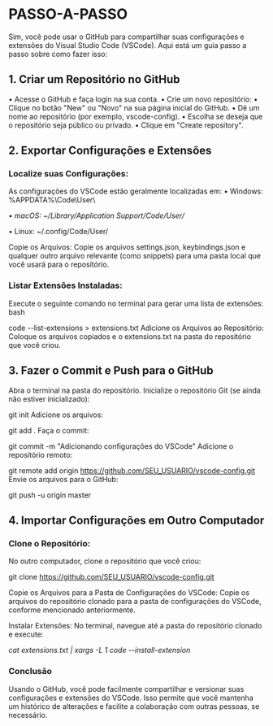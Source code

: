 # PASSO-A-PASSO

Sim, você pode usar o GitHub para compartilhar suas configurações e extensões do Visual Studio Code (VSCode). Aqui está um guia passo a passo sobre como fazer isso:

## 1. Criar um Repositório no GitHub
• Acesse o GitHub e faça login na sua conta.
• Crie um novo repositório:
• Clique no botão "New" ou "Novo" na sua página inicial do GitHub.
• Dê um nome ao repositório (por exemplo, vscode-config).
• Escolha se deseja que o repositório seja público ou privado.
• Clique em "Create repository".
## 2. Exportar Configurações e Extensões
### Localize suas Configurações:

As configurações do VSCode estão geralmente localizadas em:
• Windows: %APPDATA%\Code\User\

• *macOS: ~/Library/Application Support/Code/User/*

• Linux: ~/.config/Code/User/

Copie os Arquivos:
Copie os arquivos settings.json, keybindings.json e qualquer outro arquivo relevante (como snippets) para uma pasta local que você usará para o repositório.

### Listar Extensões Instaladas:
Execute o seguinte comando no terminal para gerar uma lista de extensões:
bash

code --list-extensions > extensions.txt
Adicione os Arquivos ao Repositório:
Coloque os arquivos copiados e o extensions.txt na pasta do repositório que você criou.

## 3. Fazer o Commit e Push para o GitHub
Abra o terminal na pasta do repositório.
Inicialize o repositório Git (se ainda não estiver inicializado):

git init
Adicione os arquivos:

git add .
Faça o commit:

git commit -m "Adicionando configurações do VSCode"
Adicione o repositório remoto:

git remote add origin https://github.com/SEU_USUARIO/vscode-config.git
Envie os arquivos para o GitHub:

git push -u origin master

## 4. Importar Configurações em Outro Computador

### Clone o Repositório:
No outro computador, clone o repositório que você criou:

git clone https://github.com/SEU_USUARIO/vscode-config.git

Copie os Arquivos para a Pasta de Configurações do VSCode:
Copie os arquivos do repositório clonado para a pasta de configurações do VSCode, conforme mencionado anteriormente.

Instalar Extensões:
No terminal, navegue até a pasta do repositório clonado e execute:

*cat extensions.txt | xargs -L 1 code --install-extension*

### Conclusão
Usando o GitHub, você pode facilmente compartilhar e versionar suas configurações e extensões do VSCode. Isso permite que você mantenha um histórico de alterações e facilite a colaboração com outras pessoas, se necessário.